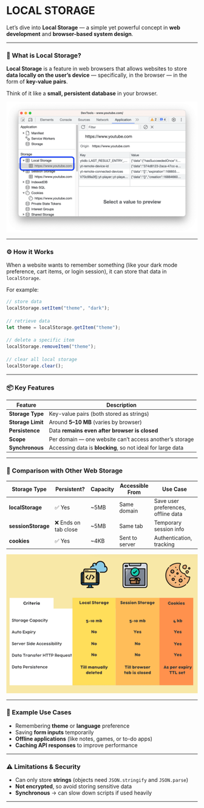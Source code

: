 # LOCAL STORAGE

Let’s dive into **Local Storage** — a simple yet powerful concept in **web development** and **browser-based system design**.

---

### 🧠 What is Local Storage?

**Local Storage** is a feature in web browsers that allows websites to store **data locally on the user’s device** — specifically, in the browser — in the form of **key-value pairs**.

Think of it like a **small, persistent database** in your browser.

![Local Storage](/images/2025/October-2025/09-10-2025/the-key-value-pairs-yout-49ffa01e91c7d.png)

---

### ⚙️ How it Works

When a website wants to remember something (like your dark mode preference, cart items, or login session), it can store that data in `localStorage`.

For example:

```js
// store data
localStorage.setItem("theme", "dark");

// retrieve data
let theme = localStorage.getItem("theme");

// delete a specific item
localStorage.removeItem("theme");

// clear all local storage
localStorage.clear();
```

---

### 📦 Key Features

| Feature           | Description                                                 |
| ----------------- | ----------------------------------------------------------- |
| **Storage Type**  | Key-value pairs (both stored as strings)                    |
| **Storage Limit** | Around **5–10 MB** (varies by browser)                      |
| **Persistence**   | Data **remains even after browser is closed**               |
| **Scope**         | Per domain — one website can’t access another’s storage     |
| **Synchronous**   | Accessing data is **blocking**, so not ideal for large data |

---

### 🧩 Comparison with Other Web Storage

| Storage Type       | Persistent?         | Capacity | Accessible From | Use Case                            |
| ------------------ | ------------------- | -------- | --------------- | ----------------------------------- |
| **localStorage**   | ✅ Yes               | ~5MB     | Same domain     | Save user preferences, offline data |
| **sessionStorage** | ❌ Ends on tab close | ~5MB     | Same tab        | Temporary session info              |
| **cookies**        | ✅ Yes               | ~4KB     | Sent to server  | Authentication, tracking            |


![Comparison of different storage](/images/2025/October-2025/09-10-2025/difference-local-vs-session-vs-cookies.png)

---

### 🧠 Example Use Cases

* Remembering **theme** or **language** preference
* Saving **form inputs** temporarily
* **Offline applications** (like notes, games, or to-do apps)
* **Caching API responses** to improve performance

---

### ⚠️ Limitations & Security

* Can only store **strings** (objects need `JSON.stringify` and `JSON.parse`)
* **Not encrypted**, so avoid storing sensitive data
* **Synchronous** → can slow down scripts if used heavily

---

